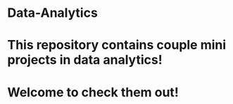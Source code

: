 # Data-Analytics
# This repository contains couple mini projects in data analytics!
# Welcome to check them out!

